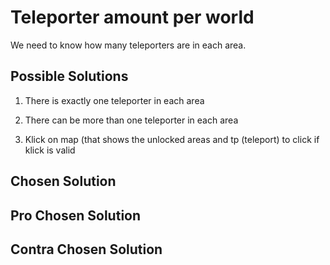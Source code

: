 # Teleporter amount per world

We need to know how many teleporters are in each area.

## Possible Solutions

1. There is exactly one teleporter in each area

2. There can be more than one teleporter in each area

3. Klick on map (that shows the unlocked areas and tp (teleport) to click if klick is valid

## Chosen Solution

## Pro Chosen Solution

## Contra Chosen Solution
